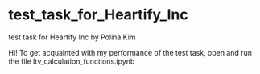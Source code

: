 # test_task_for_Heartify_Inc
test task for Heartify Inc by Polina Kim

Hi! To get acquainted with my performance of the test task, open and run the file ltv_calculation_functions.ipynb

